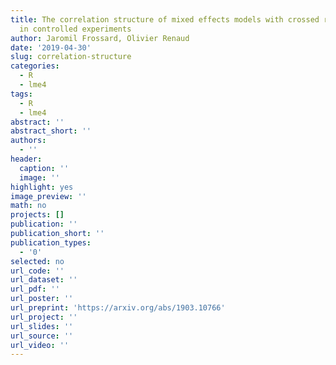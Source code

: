 ```yaml
---
title: The correlation structure of mixed effects models with crossed random effects
  in controlled experiments
author: Jaromil Frossard, Olivier Renaud
date: '2019-04-30'
slug: correlation-structure
categories:
  - R
  - lme4
tags:
  - R
  - lme4
abstract: ''
abstract_short: ''
authors:
  - ''
header:
  caption: ''
  image: ''
highlight: yes
image_preview: ''
math: no
projects: []
publication: ''
publication_short: ''
publication_types:
  - '0'
selected: no
url_code: ''
url_dataset: ''
url_pdf: ''
url_poster: ''
url_preprint: 'https://arxiv.org/abs/1903.10766'
url_project: ''
url_slides: ''
url_source: ''
url_video: ''
---
```


